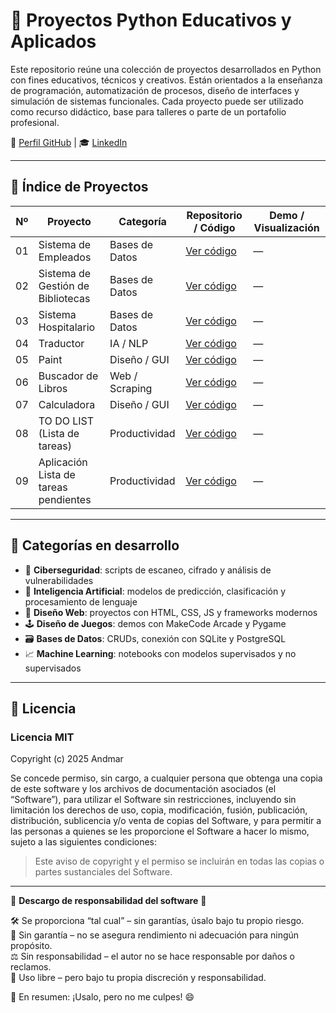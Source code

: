 # 🧠 Proyectos Python Educativos y Aplicados

Este repositorio reúne una colección de proyectos desarrollados en Python con fines educativos, técnicos y creativos. Están orientados a la enseñanza de programación, automatización de procesos, diseño de interfaces y simulación de sistemas funcionales. Cada proyecto puede ser utilizado como recurso didáctico, base para talleres o parte de un portafolio profesional.

🔗 [Perfil GitHub](https://github.com/andmar963) | 🎓 [LinkedIn](https://www.linkedin.com/in/marisolriveraslrzn)

---

## 📁 Índice de Proyectos

| Nº  | Proyecto                                      | Categoría         | Repositorio / Código                                                                 | Demo / Visualización |
| :-: | --------------------------------------------- | ----------------- | ------------------------------------------------------------------------------------- | --------------------- |
| 01  | Sistema de Empleados                          | Bases de Datos    | [Ver código](https://github.com/marisolriveraslrzn/Proyectos-Python-/tree/main/Sistema%20de%20empleados) | —                     |
| 02  | Sistema de Gestión de Bibliotecas             | Bases de Datos    | [Ver código](https://github.com/marisolriveraslrzn/Proyectos-Python-/tree/main/Sistema%20de%20Bibliotecas) | —                     |
| 03  | Sistema Hospitalario                          | Bases de Datos    | [Ver código](https://github.com/marisolriveraslrzn/Proyectos-Python-/tree/main/Sistema%20Hospitalario) | —                     |
| 04  | Traductor                                     | IA / NLP          | [Ver código](https://github.com/marisolriveraslrzn/Proyectos-Python-/tree/main/Traductor) | —                     |
| 05  | Paint                                         | Diseño / GUI      | [Ver código](https://github.com/marisolriveraslrzn/Proyectos-Python-/tree/main/Paint.py) | —                     |
| 06  | Buscador de Libros                            | Web / Scraping    | [Ver código](https://github.com/marisolriveraslrzn/Proyectos-Python-/tree/main/Buscador%20de%20libros) | —                     |
| 07  | Calculadora                                   | Diseño / GUI      | [Ver código](https://github.com/marisolriveraslrzn/Proyectos-Python-/tree/main/calculadora.py) | —                     |
| 08  | TO DO LIST (Lista de tareas)                 | Productividad     | [Ver código](https://github.com/marisolriveraslrzn/Proyectos-Python-/tree/main/Todo%20List) | —                     |
| 09  | Aplicación Lista de tareas pendientes         | Productividad     | [Ver código](https://github.com/marisolriveraslrzn/Proyectos-Python-/tree/main/Todo%20List%20App.py) | —                     |

---

## 🧠 Categorías en desarrollo

- 🔐 **Ciberseguridad**: scripts de escaneo, cifrado y análisis de vulnerabilidades
- 🤖 **Inteligencia Artificial**: modelos de predicción, clasificación y procesamiento de lenguaje
- 🎨 **Diseño Web**: proyectos con HTML, CSS, JS y frameworks modernos
- 🕹️ **Diseño de Juegos**: demos con MakeCode Arcade y Pygame
- 🗃️ **Bases de Datos**: CRUDs, conexión con SQLite y PostgreSQL
- 📈 **Machine Learning**: notebooks con modelos supervisados y no supervisados

---

## 📜 Licencia

### Licencia MIT

Copyright (c) 2025 Andmar

Se concede permiso, sin cargo, a cualquier persona que obtenga una copia de este software y los archivos de documentación asociados (el “Software”), para utilizar el Software sin restricciones, incluyendo sin limitación los derechos de uso, copia, modificación, fusión, publicación, distribución, sublicencia y/o venta de copias del Software, y para permitir a las personas a quienes se les proporcione el Software a hacer lo mismo, sujeto a las siguientes condiciones:

> Este aviso de copyright y el permiso se incluirán en todas las copias o partes sustanciales del Software.

---

🔹 **Descargo de responsabilidad del software** 🔹

🛠️ Se proporciona “tal cual” – sin garantías, úsalo bajo tu propio riesgo.  
📜 Sin garantía – no se asegura rendimiento ni adecuación para ningún propósito.  
⚖️ Sin responsabilidad – el autor no se hace responsable por daños o reclamos.  
🔄 Uso libre – pero bajo tu propia discreción y responsabilidad.

🚀 En resumen: ¡Usalo, pero no me culpes! 😄
